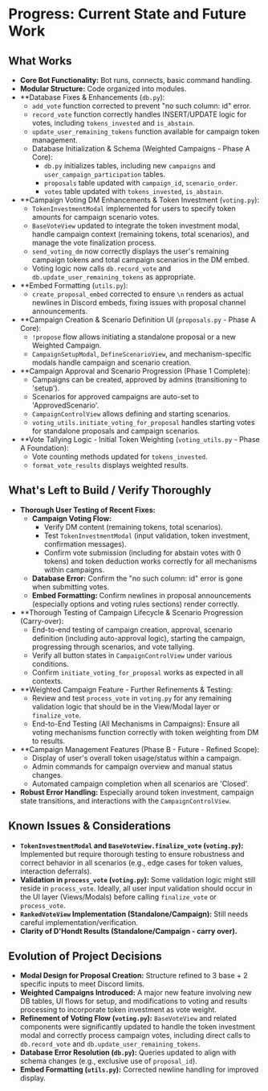 # Progress: Current State and Future Work

## What Works

*   **Core Bot Functionality:** Bot runs, connects, basic command handling.
*   **Modular Structure:** Code organized into modules.
*   **Database Fixes & Enhancements (`db.py`):
    *   `add_vote` function corrected to prevent "no such column: id" error.
    *   `record_vote` function correctly handles INSERT/UPDATE logic for votes, including `tokens_invested` and `is_abstain`.
    *   `update_user_remaining_tokens` function available for campaign token management.
    *   Database Initialization & Schema (Weighted Campaigns - Phase A Core):
        *   `db.py` initializes tables, including new `campaigns` and `user_campaign_participation` tables.
        *   `proposals` table updated with `campaign_id`, `scenario_order`.
        *   `votes` table updated with `tokens_invested`, `is_abstain`.
*   **Campaign Voting DM Enhancements & Token Investment (`voting.py`):
    *   `TokenInvestmentModal` implemented for users to specify token amounts for campaign scenario votes.
    *   `BaseVoteView` updated to integrate the token investment modal, handle campaign context (remaining tokens, total scenarios), and manage the vote finalization process.
    *   `send_voting_dm` now correctly displays the user's remaining campaign tokens and total campaign scenarios in the DM embed.
    *   Voting logic now calls `db.record_vote` and `db.update_user_remaining_tokens` as appropriate.
*   **Embed Formatting (`utils.py`):
    *   `create_proposal_embed` corrected to ensure `\n` renders as actual newlines in Discord embeds, fixing issues with proposal channel announcements.
*   **Campaign Creation & Scenario Definition UI (`proposals.py` - Phase A Core):
    *   `!propose` flow allows initiating a standalone proposal or a new Weighted Campaign.
    *   `CampaignSetupModal`, `DefineScenarioView`, and mechanism-specific modals handle campaign and scenario creation.
*   **Campaign Approval and Scenario Progression (Phase 1 Complete):
    *   Campaigns can be created, approved by admins (transitioning to 'setup').
    *   Scenarios for approved campaigns are auto-set to 'ApprovedScenario'.
    *   `CampaignControlView` allows defining and starting scenarios.
    *   `voting_utils.initiate_voting_for_proposal` handles starting votes for standalone proposals and campaign scenarios.
*   **Vote Tallying Logic - Initial Token Weighting (`voting_utils.py` - Phase A Foundation):
    *   Vote counting methods updated for `tokens_invested`.
    *   `format_vote_results` displays weighted results.

## What's Left to Build / Verify Thoroughly

*   **Thorough User Testing of Recent Fixes:**
    *   **Campaign Voting Flow:**
        *   Verify DM content (remaining tokens, total scenarios).
        *   Test `TokenInvestmentModal` (input validation, token investment, confirmation messages).
        *   Confirm vote submission (including for abstain votes with 0 tokens) and token deduction works correctly for all mechanisms within campaigns.
    *   **Database Error:** Confirm the "no such column: id" error is gone when submitting votes.
    *   **Embed Formatting:** Confirm newlines in proposal announcements (especially options and voting rules sections) render correctly.
*   **Thorough Testing of Campaign Lifecycle & Scenario Progression (Carry-over):
    *   End-to-end testing of campaign creation, approval, scenario definition (including auto-approval logic), starting the campaign, progressing through scenarios, and vote tallying.
    *   Verify all button states in `CampaignControlView` under various conditions.
    *   Confirm `initiate_voting_for_proposal` works as expected in all contexts.
*   **Weighted Campaign Feature - Further Refinements & Testing:
    *   Review and test `process_vote` in `voting.py` for any remaining validation logic that should be in the View/Modal layer or `finalize_vote`.
    *   End-to-End Testing (All Mechanisms in Campaigns): Ensure all voting mechanisms function correctly with token weighting from DM to results.
*   **Campaign Management Features (Phase B - Future - Refined Scope):
    *   Display of user's overall token usage/status within a campaign.
    *   Admin commands for campaign overview and manual status changes.
    *   Automated campaign completion when all scenarios are 'Closed'.
*   **Robust Error Handling:** Especially around token investment, campaign state transitions, and interactions with the `CampaignControlView`.

## Known Issues & Considerations

*   **`TokenInvestmentModal` and `BaseVoteView.finalize_vote` (`voting.py`):** Implemented but require thorough testing to ensure robustness and correct behavior in all scenarios (e.g., edge cases for token values, interaction deferrals).
*   **Validation in `process_vote` (`voting.py`):** Some validation logic might still reside in `process_vote`. Ideally, all user input validation should occur in the UI layer (Views/Modals) before calling `finalize_vote` or `process_vote`.
*   **`RankedVoteView` Implementation (Standalone/Campaign):** Still needs careful implementation/verification.
*   **Clarity of D'Hondt Results (Standalone/Campaign - carry over).**

## Evolution of Project Decisions

*   **Modal Design for Proposal Creation:** Structure refined to 3 base + 2 specific inputs to meet Discord limits.
*   **Weighted Campaigns Introduced:** A major new feature involving new DB tables, UI flows for setup, and modifications to voting and results processing to incorporate token investment as vote weight.
*   **Refinement of Voting Flow (`voting.py`):** `BaseVoteView` and related components were significantly updated to handle the token investment modal and correctly process campaign votes, including direct calls to `db.record_vote` and `db.update_user_remaining_tokens`.
*   **Database Error Resolution (`db.py`):** Queries updated to align with schema changes (e.g., exclusive use of `proposal_id`).
*   **Embed Formatting (`utils.py`):** Corrected newline handling for improved display.